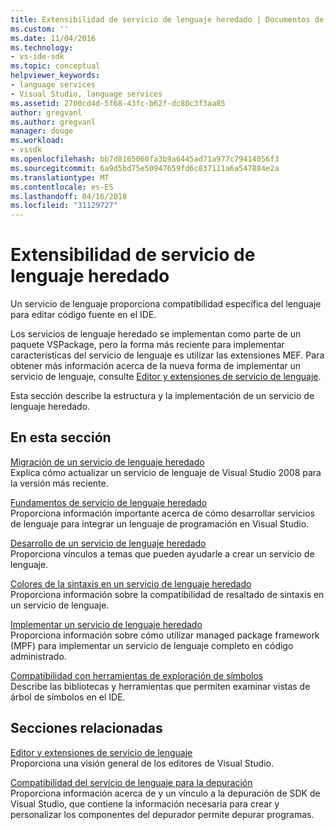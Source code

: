 ```yaml
---
title: Extensibilidad de servicio de lenguaje heredado | Documentos de Microsoft
ms.custom: ''
ms.date: 11/04/2016
ms.technology:
- vs-ide-sdk
ms.topic: conceptual
helpviewer_keywords:
- language services
- Visual Studio, language services
ms.assetid: 2700cd4d-5f68-43fc-b62f-dc80c3f3aa85
author: gregvanl
ms.author: gregvanl
manager: douge
ms.workload:
- vssdk
ms.openlocfilehash: bb7d8165060fa3b9a6445ad71a977c79414056f3
ms.sourcegitcommit: 6a9d5bd75e50947659fd6c837111a6a547884e2a
ms.translationtype: MT
ms.contentlocale: es-ES
ms.lasthandoff: 04/16/2018
ms.locfileid: "31129727"
---
```

# <a name="legacy-language-service-extensibility"></a>Extensibilidad de servicio de lenguaje heredado
Un servicio de lenguaje proporciona compatibilidad específica del lenguaje para editar código fuente en el IDE.  
  
 Los servicios de lenguaje heredado se implementan como parte de un paquete VSPackage, pero la forma más reciente para implementar características del servicio de lenguaje es utilizar las extensiones MEF. Para obtener más información acerca de la nueva forma de implementar un servicio de lenguaje, consulte [Editor y extensiones de servicio de lenguaje](../../extensibility/editor-and-language-service-extensions.md).  
  
 Esta sección describe la estructura y la implementación de un servicio de lenguaje heredado.  
  
## <a name="in-this-section"></a>En esta sección  
 [Migración de un servicio de lenguaje heredado](../../extensibility/internals/migrating-a-legacy-language-service.md)  
 Explica cómo actualizar un servicio de lenguaje de Visual Studio 2008 para la versión más reciente.  
  
 [Fundamentos de servicio de lenguaje heredado](../../extensibility/internals/legacy-language-service-essentials.md)  
 Proporciona información importante acerca de cómo desarrollar servicios de lenguaje para integrar un lenguaje de programación en Visual Studio.  
  
 [Desarrollo de un servicio de lenguaje heredado](../../extensibility/internals/developing-a-legacy-language-service.md)  
 Proporciona vínculos a temas que pueden ayudarle a crear un servicio de lenguaje.  
  
 [Colores de la sintaxis en un servicio de lenguaje heredado](../../extensibility/internals/syntax-coloring-in-a-legacy-language-service.md)  
 Proporciona información sobre la compatibilidad de resaltado de sintaxis en un servicio de lenguaje.  
  
 [Implementar un servicio de lenguaje heredado](../../extensibility/internals/implementing-a-legacy-language-service1.md)  
 Proporciona información sobre cómo utilizar managed package framework (MPF) para implementar un servicio de lenguaje completo en código administrado.  
  
 [Compatibilidad con herramientas de exploración de símbolos](../../extensibility/internals/supporting-symbol-browsing-tools.md)  
 Describe las bibliotecas y herramientas que permiten examinar vistas de árbol de símbolos en el IDE.  
  
## <a name="related-sections"></a>Secciones relacionadas  
 [Editor y extensiones de servicio de lenguaje](../../extensibility/editor-and-language-service-extensions.md)  
 Proporciona una visión general de los editores de Visual Studio.  
  
 [Compatibilidad del servicio de lenguaje para la depuración](../../extensibility/internals/language-service-support-for-debugging.md)  
 Proporciona información acerca de y un vínculo a la depuración de SDK de Visual Studio, que contiene la información necesaria para crear y personalizar los componentes del depurador permite depurar programas.